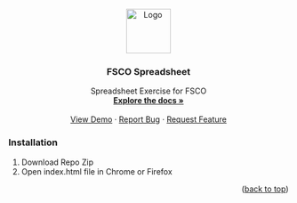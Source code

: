 <div id="top"></div>

<!-- PROJECT LOGO -->
<br />
<div align="center">
  <a href="https://github.com/icgarzon/FSCO-SpreadSheet">
    <img src="images/project.svg" alt="Logo" width="80" height="80">
  </a>

  <h3 align="center">FSCO Spreadsheet</h3>

  <p align="center">
    Spreadsheet Exercise for FSCO
    <br />
    <a href="https://github.com/icgarzon/FSCO-SpreadSheet"><strong>Explore the docs »</strong></a>
    <br />
    <br />
    <a href="https://ivangarzon.dev/git/fsco/index.html">View Demo</a>
    ·
    <a href="https://github.com/icgarzon/FSCO-SpreadSheet/issues">Report Bug</a>
    ·
    <a href="https://github.com/icgarzon/FSCO-SpreadSheet/issues">Request Feature</a>
  </p>
</div>

<!-- GETTING STARTED -->
### Installation

1. Download Repo Zip 
2. Open index.html file in Chrome or Firefox

<p align="right">(<a href="#top">back to top</a>)</p>